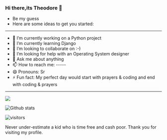 ### Hi there,its Theodore 👋
* Be my guess
* Here are some ideas to get you started:
<hr>

- 🔭 I’m currently working on a Python project
- 🌱 I’m currently learning Django
- 👯 I’m looking to collaborate on :-)
- 🤔 I’m looking for help with an Operating System designer
- 💬 Ask me about anything
- 📫 How to reach me: -----
- 😄 Pronouns: Sr
- ⚡ Fun fact: My perfect day would start with prayers & coding and end with coding & prayers
<hr>
 
![](https://komarev.com/ghpvc/?username=Ngulefac)


![Github stats](https://github-readme-stats.vercel.app/api?username=Ngulefac&show_icons=true&count_private=true)

![visitors](https://visitor-badge.glitch.me/badge?page_id=Ngulefac)


Never under-estimate a kid who is time free and cash poor.
Thank you for visiting my profile.


